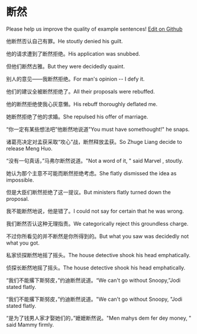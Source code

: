 # 断然

Please help us improve the quality of example sentences! [Edit on Github](https://github.com/jiyushe/jiyu-example-sentence-source/blob/main/chinese/duanran.md)

<p><span class="chinese">他断然否认自己有罪。</span><span class="english">He stoutly denied his guilt.</span></p>

<p><span class="chinese">他的请求遭到了断然拒绝。</span><span class="english">His application was snubbed.</span></p>

<p><span class="chinese">但他们断然古雅。</span><span class="english">But they were decidedly quaint.</span></p>

<p><span class="chinese">别人的意见——我断然拒绝。</span><span class="english">For man's opinion -- I defy it.</span></p>

<p><span class="chinese">他们的建议全被断然拒绝了。</span><span class="english">All their proposals were rebuffed.</span></p>

<p><span class="chinese">他的断然拒绝使我心灰意懒。</span><span class="english">His rebuff thoroughly deflated me.</span></p>

<p><span class="chinese">她断然拒绝了他的求婚。</span><span class="english">She repulsed his offer of marriage.</span></p>

<p><span class="chinese">“你一定有某些想法吧”他断然地说道</span><span class="english">"You must have somethought!" he snaps.</span></p>

<p><span class="chinese">诸葛亮决定对孟获采取“攻心”战，断然释放孟获。</span><span class="english">So Zhuge Liang decide to release Meng Huo.</span></p>

<p><span class="chinese">“没有一句真话，”马弗尔断然说道。</span><span class="english">"Not a word of it, " said Marvel , stoutly.</span></p>

<p><span class="chinese">她认为那个主意不可能而断然拒绝考虑。</span><span class="english">She flatly dismissed the idea as impossible.</span></p>

<p><span class="chinese">但是大臣们断然拒绝了这一提议。</span><span class="english">But ministers flatly turned down the proposal.</span></p>

<p><span class="chinese">我不能断然地说，他是错了。</span><span class="english">I could not say for certain that he was wrong.</span></p>

<p><span class="chinese">我们断然否认这种无理指责。</span><span class="english">We categorically reject this groundless charge.</span></p>

<p><span class="chinese">不过你所看见的并不断然是你所得到的。</span><span class="english">But what you saw was decidedly not what you got.</span></p>

<p><span class="chinese">私家侦探断然地摇了摇头。</span><span class="english">The house detective shook his head emphatically.</span></p>

<p><span class="chinese">侦探长断然地摇了摇头。</span><span class="english">The house detective shook his head emphatically.</span></p>

<p><span class="chinese">“我们不能撂下斯努皮，”约迪断然说道。</span><span class="english">“We can't go without Snoopy,”Jodi stated flatly.</span></p>

<p><span class="chinese">“我们不能撂下斯努皮，”约迪断然说道。</span><span class="english">"We can't go without Snoopy, "Jodi stated flatly.</span></p>

<p><span class="chinese">“是为了钱男人家才娶她们的，”嬷嬷断然说。</span><span class="english">"Men mahys dem fer dey money, " said Mammy firmly.</span></p>


